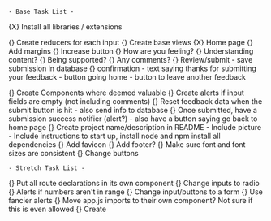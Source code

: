     - Base Task List -
{X} Install all libraries / extensions

{} Create reducers for each input
{} Create base views
    {X} Home page
        {} Add margins
        {} Increase button
    {} How are you feeling?
    {} Understanding content?
    {} Being supported?
    {} Any comments?
    {} Review/submit
        - save submission in database
    {} confirmation
        - text saying thanks for submitting your feedback
        - button going home
        - button to leave another feedback

{} Create Components where deemed valuable
{} Create alerts if input fields are empty (not including comments)
{} Reset feedback data when the submit button is hit
    - also send info to database
{} Once submitted, have a submission success notifier (alert?)
    - also have a button saying go back to home page
{} Create project name/description in README
    - Include picture
    - Include instructions to start up, install node and npm install all dependencies
{} Add favicon
{} Add footer?
{} Make sure font and font sizes are consistent
{} Change buttons



    - Stretch Task List - 
{} Put all route declarations in its own component
{} Change inputs to radio
{} Alerts if numbers aren't in range
{} Change input/buttons to a form
{} Use fancier alerts
{} Move app.js imports to their own component? Not sure if this is even allowed
{} Create 
